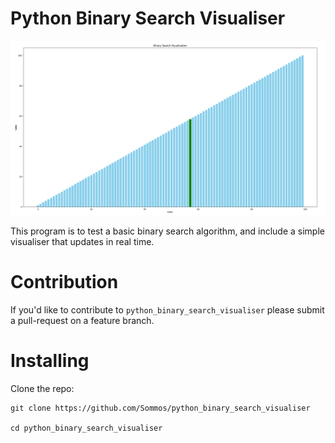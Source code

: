 # Python Binary Search Visualiser

<p align="center">
    <img src="image0.png" width="800"/>
</p>

This program is to test a basic binary search algorithm, and include a simple visualiser that updates in real time.

# Contribution 

If you'd like to contribute to `python_binary_search_visualiser` please submit a pull-request on a feature branch.

# Installing

Clone the repo:

    git clone https://github.com/Sommos/python_binary_search_visualiser

    cd python_binary_search_visualiser